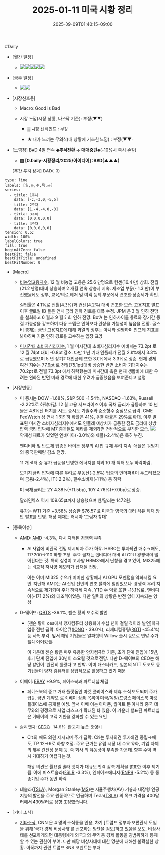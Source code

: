 ﻿---
title: "2025-01-11 미국 시황 정리"
date: 2025-09-09T01:40:15+09:00
lastmod: 2025-09-09T01:40:15+09:00
type: docs
sidebar:
  open: true
weight: 8
---
<div style="display:none">
  <meta property="article:published_time" content="2025-09-08T16:40:15Z" />
  <meta property="article:modified_time" content="2025-09-08T16:40:15Z" />
</div>
#Daily 

- [월간 일정]
	- ![](Pasted%20image%2020250105211947.png)![](Pasted%20image%2020241226165102.png)![](Pasted%20image%2020241226165118.png)![](Pasted%20image%2020241231160341.png)![](Pasted%20image%2020241226165427.png)

- [금주 일정]
	- ![](Pasted%20image%2020250105211932.png)![](Pasted%20image%2020250105211719.png)

- [시장신호등]
	- Macro: Good is Bad
	  
	- 시장 느낌(시장 상황, 나스닥 기준):  부정(▼▼)
	  
		- ▒ 시장 센티먼트 : 부정
		  
		- ★ 내가 느끼는 무의식(내 상황에 기초한 느낌) : 부정(▼▼)

- [느낌점] BAD 4일 연속 **◈추세전환 → 매매중단◈**(-10%시 즉시 손절) 

	- **▨ [0.Daily-시황정리/2025/아이디어] :BAD(▲▲▲)**
	  
	[주간 투자 성과] BAD(-3)

```chart
type: line
labels: [월,화,수,목,금]
series:
  - title: 1주차
    data: [-2,-3,0,-5,5]
  - title: 2주차
    data: [1,-4,-4,0,-3]
  - title: 3주차
    data: [0,0,0,0,0]
  - title: 4주차
    data: [0,0,0,0,0]
tension: 0.52
width: 100%
labelColors: true
fill: true
beginAtZero: false
bestFit: false
bestFitTitle: undefined
bestFitNumber: 0
```

- [Macro]
	- [비농업고용지수](/industry-study/비농업고용지수/), 12 월 비농업 고용은 25.6 만명으로 컨센(16.4 만) 상회. 전월(21.2 만명)대비 상승하며 2 개월 연속 상승세 지속. 제조업 부문(- 1.3 만)이 부진했음에도 정부, 교육/의료,레저 및 여객 등의 부문에서 견조한 상승세가 확인. 
	  
	  실업률은 4.1%로 전월(4.2%)과 컨센(4.2%) 대비 견조한 모습. 고용지표 발표 이후 글로벌 IB 들은 연내 금리 인하 경로를 대폭 수정. JPM 은 3 월 인하 전망을 철회하고 6 월과 9 월 2 회 인하 전망. BofA 는 인하사이클 종료와 장기간 동결 가능성을 강조하며 다음 스텝은 인하보다 인상을 가능성이 높음을 전망. 굴스비 총재는 금번 고용지표에 대해 과열의 징후는 아니라 설명하며 인프레 지표를 봐야하며 기존 인하 경로를 고수하는 입장 표명 
	  
	- [미시간대 소비자심리지수](/industry-study/미시간대-소비자심리지수/), 1 월 미시간대 소비자심리지수 예비치는 73.2pt 로 12 월 74pt 대비 -0.8pt 감소. 다만 1 년 기대 인플레가 전월 2.8%에서 3.3%로 급등했으며 5 년 장기기대인플레 또한 3.0%에서 3.3%로 상승. 현재 경제 여건 지수는 77.9pt 로 전월(75.1pt)대비 상승한 반면 소비자 기대지수는 70.2pt 로 전월 73.3pt 에서 하락했는데 미시간대 측은 현재 생활비에 대한 우려는 완화된 반면 미래 경로에 대한 우려가 급증했음을 보여준다고 설명

- [시장변동]
	- 미 증시는 DOW -1.68%, S&P 500 -1.54%, NASDAQ -1.63%, Russell -2.22%로 하락마감. 12 월 고용 서프라이즈 이후 국채 금리가 급등하며 10 년물은 4.8%선 터치를 시도. 증시도 기술주와 중소형주 중심으로 급락. CME FedWatch 상 연내 1 회인하 확률은 41%, 동결 확률은 29%로 확대. 이후 발표된 미시간 소비자심리지수에서도 인플레 예상치가 급등한 점도 금리에 상방 압력 금리 압박에 M7 종목들도 메타를 제외하면 전반적으로 부진한 모습. 
	  ![](Pasted%20image%2020250113205856.png)
	  악재성 재료가 있었던 엔비디아(-3.0%)와 애플(-2.4%)은 특히 부진. 
	  
	  엔디비아 및 반도체 업종은 바이든 정부의 AI 칩 규제 우려 지속. 애플은 궈밍치의 중국 판매량 감소 전망. 
	  
	  11 개 섹터 중 유가 급등을 반영한 에너지를 제외 10 개 섹터 모두 하락마감. 
	  
	  모기지 금리 압박에 따른 우려로 부동산(-2.5%) 업종의 언더퍼폼이 두드러졌으며 금융(-2.4%), IT(-2.2%), 필수소비재(-1.1%) 등 하락 
	  
	  미 국채 금리는 2Y 4.38%(+11.5bp), 10Y 4.76%(+7.0bp)로 상승. 
	  
	  달러인덱스 역시 109.65pt까지 상승했으며 원/달러는 1472원. 
	  
	  유가는 WTI 기준 +3.58% 상승한 $76.57 로 미국과 영국의 대러 석유 제재 방안 발표를 반영. 해당 제재는 러시아 ‘그림자 함대’

- [종목이슈]
	- AMD: [AMD](/company-analysis/amd/) -4.3%, 다시 지적된 경쟁력 부족
		- AI 사업에 비관적 전망 제시되자 주가 하락. HSBC는 투자의견 매수→매도, TP $200→$110 하향 조정. 주요 골자는 엔비디아 대비 AI GPU 경쟁력이 떨어진다는 것. 특히 삼성이 고사양 HBM3e에서 난항을 겪고 있어, MI325에는 비교적 저사양 메모리가 탑재될 전망. 
		  
		  이는 이미 MI325 수요가 미미한 상황에서 AI GPU 모멘텀을 악화시킬 요인. 지난해 AMD는 AI 산업 전반의 연초 랠리에 힘입었으나, 경쟁력 우려 지속적으로 제기되며 주가 하락세 지속. YTD 수 익률 또한 -18.1%로, 엔비디아(+171.2%)와 대조적이었음. 다만 일련의 상황은 반전 없이 지속되는 양상
		  
	- D-웨이브: [QBTS](/company-analysis/qbts/) -36.1%, 젠슨 황의 보수적 발언
		- [젠슨 황이 ces에서 양자컴퓨터 상용화에 수십 년이 걸릴 것이라 발언]하자 업종 전반 급락. 아이온큐([IONQ](/company-analysis/ionq/) - 39.0%), 리제티컴퓨팅([RGTI](/company-analysis/rgti/) -45.4%) 등 낙폭 부각. 앞서 해당 기업들은 알파벳의 Willow 출시 등으로 연말 주가 랠리 이어갔음. 
		  
		  이 가운데 젠슨 황은 매우 유용한 양자컴퓨터 기준, 초기 단계 진입에 15년, 후기 단계 진입에 30년이 소요될 것으로 전망. 다만 D-웨이브의 CEO는 해당 발언이 ‘완전히 틀렸다’고 반박. 이미 마스터카드, 일본의 NTT 도코모 등 기업들이 양자 컴퓨터를 상업적으로 활용하고 있기 때문
		  
	- 이베이: [EBAY](/company-analysis/ebay/) +9.9%, 페이스북과 파트너십 체결
		- 페이스북의 중고 거래 플랫폼인 마켓 플레이스와 제휴 소식 보도되며 주가 급등. 금번 계약으 로 이베이 상품 목록이 미국/독일/프랑스 페이스북 마켓 플레이스에 공개될 예정. 앞서 이베 이는 아마존, 월마트 뿐 아니라 중국 테무와의 경쟁으로 사업 리스크가 확대된 바 있음. 이 가운데 발표된 파트너십은 이베이의 고객 기반을 강화할 수 있는 요인
		  
	- 솔라엣지: [SEDG](/company-analysis/sedg/) -14.8%, 완고히 높은 운영비
		- Citi의 매도 의견 제시되며 주가 급락. Citi는 투자의견 투자의견 중립→매도, TP $12→$9로 하향 조정. 주요 근거는 유럽 시장 내 수요 약화, 기업 자체의 재무 건전성 문제 등. 즉 회사 의 유동성이 부족한 가운데, 향후 수익 역시 기대하기 어렵다는 것. 
		  
		  해당 의견은 월요일 솔라 엣지가 대규모 인력 감축 계획을 발표한 이후 제기됨. 이에 퍼스트솔라([FSLR](/company-analysis/fslr/) -3.3%), 엔페이즈에너지([ENPH](/company-analysis/enph/) -5.2%) 등 동종기업 주가 동반 하락
		  
	- 테슬라([TSLA](/company-analysis/tsla/)), Morgan Stanley([MS](/company-analysis/ms/))는 자율주행차(AV) 기술과 내장형 인공지능의 발전을 주요 원동력으로 언급하며 Tesla([TSLA](/company-analysis/tsla/)) 의 목표 가격을 400달러에서 430달러로 상향 조정했습니다.

- [기타 소식]
	- [기타소식](/industry-study/기타소식/), CNN 은 4 명의 소식통을 인용, 차기 [트럼프 정부과 보편관세 도입을 위해 ‘국가 경제 비상사태’를 선포하는 방안을 검토]하고 있음을 보도. 비상사태를 선포하게되면 대통령에게 외국과의 무역 등 경제 활동을 광범위하게 통제할 수 있는 권한이 부여. 다만 해당 비상사태에 대한 명분에 대해선 불확실한 상황. 아직까지 관련 트럼프 SNS 코멘트는 부재
